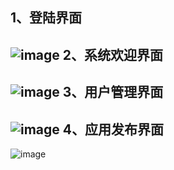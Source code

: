 1、登陆界面
- 
![image](/suker413/python/tree/master/Auto_deploy_web/screenshots/login.png)
2、系统欢迎界面
- 
![image](https://github.com/suker413/python/tree/master/Auto_deploy_web/screenshots/sysinfo.png)
3、用户管理界面
- 
![image](https://github.com/suker413/python/tree/master/Auto_deploy_web/screenshots/user.png)
4、应用发布界面
- 
![image](https://github.com/suker413/python/tree/master/Auto_deploy_web/screenshots/deploy.png)

